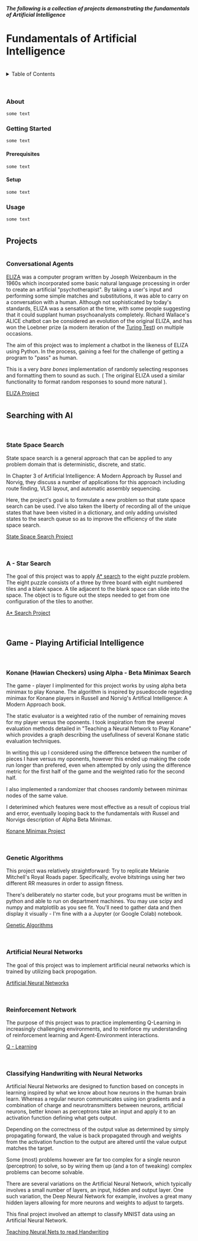 ##### The following is a collection of projects demonstrating the fundamentals of Artificial Intelligence

# Fundamentals of Artificial Intelligence

<br>

<!-- TABLE OF CONTENTS -->
<details>
  <summary>Table of Contents</summary>
  <ol>
    <li>
      <a href="#about">About</a>
    </li>
    <li>
        <a href="#projects">Projects</a>
        <ul>
            <li><a href="#**Conversational Agents - Origins of AI**">Converstational Agents</a></li>
            <li><a href="#Searching with AI">Searching with AI</a></li>
            <ul>
                <li><a href="# **State Space Search**">State Space Search</a></li>
                <li><a href="# **A - Star Search**">A* Search</a></li>
            </ul>
            <li><a href="#Game - Playing Artificial Intelligence">Game - Playing AI<a></li>
            <ul>
                <li><a href="# **Konane (Hawian Checkers) using Alpha - Beta Minimax Search**">Alpha Beta Minimax with Konane</a></li>
            </ul>
            <li><a href="# **Genetic Algorithms**">Genetic Algorithms</a></li>
            <li><a href="# **Artificial Neural Networks**">Artificial Neural Networks</a></li>
            <li><a href="# **Reinforcement Learning**">Reinforcement Learning</a></li>
            <li><a href="# **Classifying Handwriting with Neural Networks**">Training AI to read handwriting</a></li>
        </ul>
    </li>
    <li>
      <a href="#getting-started">Getting Started</a>
      <ul>
        <li><a href="#prerequisites">Prerequisites</a></li>
        <li><a href="#installation">Setup</a></li>
      </ul>
    </li>
    <li><a href="#usage">Usage</a></li>
    <li><a href="#contact">Contact</a></li>
    <li><a href="#acknowledgments">Acknowledgments</a></li>
  </ol>
</details>

<br>

# 

### About

    some text

### Getting Started

    some text

#### Prerequisites

    some text

#### Setup

    some text

### Usage

    some text


#

## Projects

#

### **Conversational Agents**

[ELIZA](https://en.wikipedia.org/wiki/ELIZA) was a computer program written by Joseph Weizenbaum in the 1960s which incorporated some basic natural language processing in order to create an artificial "psychotherapist".  By taking a user's input and performing some simple matches and substitutions, it was able to carry on a conversation with a human.  Although not sophisticated by today's standards, ELIZA was a sensation at the time, with some people suggesting that it could supplant human psychoanalysts completely. Richard Wallace's ALICE chatbot can be considered an evolution of the original ELIZA, and has won the Loebner prize (a modern iteration of the [Turing Test](https://plato.stanford.edu/entries/turing-test/)) on multiple occasions.

The aim of this project was to implement a chatbot in the likeness of ELIZA using Python. In the process, gaining a feel for the challenge of getting a program to "pass" as human.

This is a very *bare bones* implementation of randomly selecting responses and formatting them to sound as such. ( The original ELIZA used a similar functionality to format random responses to sound more natural ).

[ELIZA Project](https://github.com/LeonardoFerrisi/artificial-intelligence/projects/eliza)

# 

## Searching with AI

<br>

### **State Space Search**

State space search is a general approach that can be applied to any problem domain that is deterministic, discrete, and static. 

In Chapter 3 of Artificial Intelligence: A Modern Approach by Russel and Norvig, they discuss a number of applications for this approach including route finding, VLSI layout, and automatic assembly sequencing. 

Here, the project's goal is to formulate a new problem so that state space search can be used. I've also taken the liberty of recording all of the unique states that have been visited in a dictionary, and only adding unvisited states to the search queue so as to improve the efficiency of the state space search.

[State Space Search Project](https://github.com/LeonardoFerrisi/artificial-intelligence/projects/statespacesearch)

<br>

### **A - Star Search**

The goal of this project was to apply [A* search](https://brilliant.org/wiki/a-star-search/) to the eight puzzle problem. The eight puzzle consists of a three by three board with eight numbered tiles and a blank space. A tile adjacent to the blank space can slide into the space. The object is to figure out the steps needed to get from one configuration of the tiles to another.

[A* Search Project](https://github.com/LeonardoFerrisi/artificial-intelligence/projects/astar)

<br>

## Game - Playing Artificial Intelligence

<br>

### **Konane (Hawian Checkers) using Alpha - Beta Minimax Search**

The game - player I implmented for this project works by using alpha beta minimax to play Konane. The algorithm is inspired by psuedocode regarding minimax for
Konane players in Russell and Norvig's Artifical Intelligence: A Modern Approach book.

The static evaluator is a weighted ratio of the number of remaining moves for my player versus the oponents. I took inspiration from the several
evaluation methods detailed in "Teaching a Neural Network to Play Konane" which provides a graph describing the usefullness of several Konane 
static evaluation techniques. 

In writing this up I considered using the difference between the number of pieces I have versus my oponents, however this ended up making the code run longer than prefered, even when attempted by only using the difference metric for the first half of the game and the weighted ratio for the second half.

I also implemented a randomizer that chooses randomly between minimax nodes of the same value.

I deterimined which features were most effective as a result of copious trial and error, eventually looping back to the fundamentals with Russel and Norvigs description of Alpha Beta Minimax.

[Konane Minimax Project](https://github.com/LeonardoFerrisi/artificial-intelligence/projects/konane)

<br>

### **Genetic Algorithms**

This project was relatively straightforward:  Try to replicate Melanie Mitchell's Royal Roads paper.  Specifically, evolve bitstrings using her two different RR measures in order to assign fitness.

There's deliberately no starter code, but your programs must be written in python and able to run on department machines. You may use scipy and numpy and matplotlib as you see fit.  You'll need to gather data and then display it visually  -  I'm fine with a a Jupyter (or Google Colab) notebook.

[Genetic Algorithms](https://github.com/LeonardoFerrisi/artificial-intelligence/projects/genetic-algorithms)

<br>

### **Artificial Neural Networks**

The goal of this project was to implement artificial neural networks which is trained by utilizing back propogation.

[Artificial Neural Networks](https://github.com/LeonardoFerrisi/artificial-intelligence/projects/artificialneuralnetworks)

<br>

### **Reinforcement Network**

The purpose of this project was to practice implementing Q-Learning in increasingly challenging environments, and to reinforce my understanding of reinforcement learning and Agent-Environment interactions.

[Q - Learning](https://github.com/LeonardoFerrisi/artificial-intelligence/projects/qlearning)


<br>

### **Classifying Handwriting with Neural Networks**

Artificial Neural Networks are designed to function based on concepts in learning inspired by what we know about how neurons in the human brain learn. Whereas a regular neuron communicates using ion gradients and a combination of charge and neurotransmitters between neurons, artificial neurons, better known as perceptrons take an input and apply it to an activation function defining what gets output.

Depending on the correctness of the output value as determined by simply propagating forward, the value is back propagated through and weights from the activation function to the output are altered until the value output matches the target. 

Some (most) problems however are far too complex for a single neuron (perceptron) to solve, so by wiring them up (and a ton of tweaking) complex problems can become solvable.

There are several variations on the Artificial Neural Network, which typically involves a small number of layers, an input, hidden and output layer. One such variation, the Deep Neural Network for example, involves a great many hidden layers allowing for more neurons and weights to adjust to targets.

This final project involved an attempt to classify MNIST data using an Artificial Neural Network.

[Teaching Neural Nets to read Handwriting](https://github.com/LeonardoFerrisi/artificial-intelligence/projects/handwriting)
